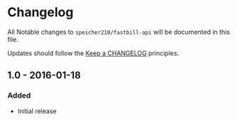 # Changelog

All Notable changes to `speicher210/fastbill-api` will be documented in this file.

Updates should follow the [Keep a CHANGELOG](http://keepachangelog.com/) principles.

## 1.0 - 2016-01-18

### Added
- Initial release
